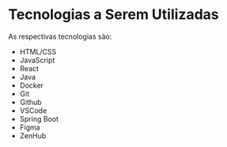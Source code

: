 # **Tecnologias a Serem Utilizadas**

As respectivas tecnologias são:

- HTML/CSS
- JavaScript
- React
- Java
- Docker
- Git
- Github
- VSCode
- Spring Boot
- Figma
- ZenHub
